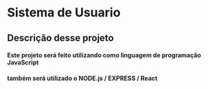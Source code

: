# Sistema de Usuario
## Descrição desse projeto
#### Este projeto será feito utilizando como linguagem de programação JavaScript
#### também será utilizado o NODE.js / EXPRESS / React